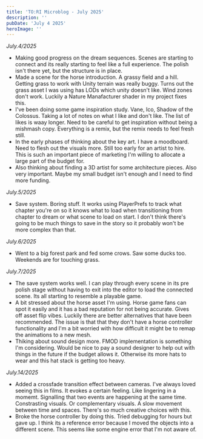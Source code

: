 ```yaml
---
title: 'TO:RI Microblog - July 2025'
description: ''
pubDate: 'July 4 2025'
heroImage: ''
---
```


*July.4/2025*
<br>
- Making good progress on the dream sequences. Scenes are starting to connect and its really starting to feel like a full experience. The polish isn't there yet, but the structure is in place.
- Made a scene for the horse introduction. A grassy field and a hill. Getting grass to work with Unity terrain was really buggy. Turns out the grass asset I was using has LODs which unity doesn't like. Wind zones don't work. Luckily a Nature Manafacturer shader in my project fixes this.
- I've been doing some game inspiration study. Vane, Ico, Shadow of the Colossus. Taking a lot of notes on what I like and don't like. The list of likes is waay longer. Need to be careful to get inspiration without being a mishmash copy. Everything is a remix, but the remix needs to feel fresh still.
- In the early phases of thinking about the key art. I have a moodboard. Need to flesh out the visuals more. Still too early for an artist to hire. This is such an important piece of marketing I'm willing to allocate a large part of the budget for.
- Also thinking about finding a 3D artist for some architecture pieces. Also very important. Maybe my small budget isn't enough and I need to find more funding.

*July.5/2025*
<br>
- Save system. Boring stuff. It works using PlayerPrefs to track what chapter you're on so it knows what to load when transitioning from chapter to dream or what scene to load on start. I don't think there's going to be much things to save in the story so it probably won't be more complex than that.

*July.6/2025*
<br>
- Went to a big forest park and fed some crows. Saw some ducks too. Weekends are for touching grass.

*July.7/2025*
<br>
- The save system works well. I can play through every scene in its pre polish stage without having to exit into the editor to load the connected scene. Its all starting to resemble a playable game.
- A bit stressed about the horse asset I'm using. Horse game fans can spot it easily and it has a bad reputation for not being accurate. Gives off asset flip vibes. Luckily there are better alternatives that have been recommended. The issue is that that they don't have a horse controller functionality and I'm a bit worried with how difficult it might be to remap the animations to a new mesh.
- Thiking about sound design more. FMOD implementation is something I'm considering. Would be nice to pay a sound designer to help out with things in the future if the budget allows it. Otherwise its more hats to wear and this hat stack is getting too heavy.

*July.14/2025*
<br>
- Added a crossfade transition effect between cameras. I've always loved seeing this in films. It evokes a certain feeling. Like lingering in a momemt. Signalling that two events are happening at the same time. Constrasting visuals. Or complementary visuals. A slow movement between time and spaces. There's so much creative choices with this.
- Broke the horse controller by doing this. Tried debugging for hours but gave up. I think its a reference error because I moved the objects into a different scene. This seems like some engine error that I'm not aware of.


